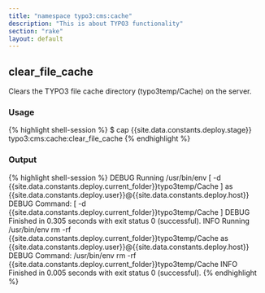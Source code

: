 ```yaml
---
title: "namespace typo3:cms:cache"
description: "This is about TYPO3 functionality"
section: "rake"
layout: default
---
```


## clear\_file\_cache

Clears the TYPO3 file cache directory (typo3temp/Cache) on the server.

### Usage

{% highlight shell-session %}
$ cap {{site.data.constants.deploy.stage}} typo3:cms:cache:clear_file_cache
{% endhighlight %}

### Output

{% highlight shell-session %}
DEBUG Running /usr/bin/env [ -d {{site.data.constants.deploy.current_folder}}typo3temp/Cache ]
      as {{site.data.constants.deploy.user}}@{{site.data.constants.deploy.host}}
DEBUG Command: [ -d {{site.data.constants.deploy.current_folder}}typo3temp/Cache ]
DEBUG Finished in 0.305 seconds with exit status 0 (successful).
INFO  Running /usr/bin/env rm -rf {{site.data.constants.deploy.current_folder}}typo3temp/Cache
      as {{site.data.constants.deploy.user}}@{{site.data.constants.deploy.host}}
DEBUG Command: /usr/bin/env rm -rf {{site.data.constants.deploy.current_folder}}typo3temp/Cache
INFO  Finished in 0.005 seconds with exit status 0 (successful).
{% endhighlight %}